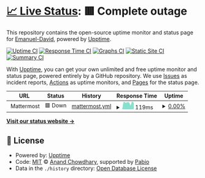 # [📈 Live Status](https://status.sliceofchat.com): <!--live status--> **🟥 Complete outage**

This repository contains the open-source uptime monitor and status page for [Emanuel-David](https://status.sliceofchat.com), powered by [Upptime](https://github.com/upptime/upptime).

[![Uptime CI](https://github.com/DaveArchetype/sliceofchatstatus/workflows/Uptime%20CI/badge.svg)](https://github.com/DaveArchetype/sliceofchatstatus/actions?query=workflow%3A%22Uptime+CI%22)
[![Response Time CI](https://github.com/DaveArchetype/sliceofchatstatus/workflows/Response%20Time%20CI/badge.svg)](https://github.com/DaveArchetype/sliceofchatstatus/actions?query=workflow%3A%22Response+Time+CI%22)
[![Graphs CI](https://github.com/DaveArchetype/sliceofchatstatus/workflows/Graphs%20CI/badge.svg)](https://github.com/DaveArchetype/sliceofchatstatus/actions?query=workflow%3A%22Graphs+CI%22)
[![Static Site CI](https://github.com/DaveArchetype/sliceofchatstatus/workflows/Static%20Site%20CI/badge.svg)](https://github.com/DaveArchetype/sliceofchatstatus/actions?query=workflow%3A%22Static+Site+CI%22)
[![Summary CI](https://github.com/DaveArchetype/sliceofchatstatus/workflows/Summary%20CI/badge.svg)](https://github.com/DaveArchetype/sliceofchatstatus/actions?query=workflow%3A%22Summary+CI%22)

With [Upptime](https://upptime.js.org), you can get your own unlimited and free uptime monitor and status page, powered entirely by a GitHub repository. We use [Issues](https://github.com/DaveArchetype/sliceofchatstatus/issues) as incident reports, [Actions](https://github.com/DaveArchetype/sliceofchatstatus/actions) as uptime monitors, and [Pages](https://status.sliceofchat.com) for the status page.

<!--start: status pages-->
<!-- This summary is generated by Upptime (https://github.com/upptime/upptime) -->
<!-- Do not edit this manually, your changes will be overwritten -->
<!-- prettier-ignore -->
| URL | Status | History | Response Time | Uptime |
| --- | ------ | ------- | ------------- | ------ |
| <img alt="" src="https://icons.duckduckgo.com/ip3/null.ico" height="13"> Mattermost | 🟥 Down | [mattermost.yml](https://github.com/DaveArchetype/sliceofchatstatus/commits/HEAD/history/mattermost.yml) | <details><summary><img alt="Response time graph" src="./graphs/mattermost/response-time-week.png" height="20"> 119ms</summary><br><a href="https://status.sliceofchat.com/history/mattermost"><img alt="Response time 340" src="https://img.shields.io/endpoint?url=https%3A%2F%2Fraw.githubusercontent.com%2FDaveArchetype%2Fsliceofchatstatus%2FHEAD%2Fapi%2Fmattermost%2Fresponse-time.json"></a><br><a href="https://status.sliceofchat.com/history/mattermost"><img alt="24-hour response time 113" src="https://img.shields.io/endpoint?url=https%3A%2F%2Fraw.githubusercontent.com%2FDaveArchetype%2Fsliceofchatstatus%2FHEAD%2Fapi%2Fmattermost%2Fresponse-time-day.json"></a><br><a href="https://status.sliceofchat.com/history/mattermost"><img alt="7-day response time 119" src="https://img.shields.io/endpoint?url=https%3A%2F%2Fraw.githubusercontent.com%2FDaveArchetype%2Fsliceofchatstatus%2FHEAD%2Fapi%2Fmattermost%2Fresponse-time-week.json"></a><br><a href="https://status.sliceofchat.com/history/mattermost"><img alt="30-day response time 133" src="https://img.shields.io/endpoint?url=https%3A%2F%2Fraw.githubusercontent.com%2FDaveArchetype%2Fsliceofchatstatus%2FHEAD%2Fapi%2Fmattermost%2Fresponse-time-month.json"></a><br><a href="https://status.sliceofchat.com/history/mattermost"><img alt="1-year response time 340" src="https://img.shields.io/endpoint?url=https%3A%2F%2Fraw.githubusercontent.com%2FDaveArchetype%2Fsliceofchatstatus%2FHEAD%2Fapi%2Fmattermost%2Fresponse-time-year.json"></a></details> | <details><summary><a href="https://status.sliceofchat.com/history/mattermost">0.00%</a></summary><a href="https://status.sliceofchat.com/history/mattermost"><img alt="All-time uptime 7.77%" src="https://img.shields.io/endpoint?url=https%3A%2F%2Fraw.githubusercontent.com%2FDaveArchetype%2Fsliceofchatstatus%2FHEAD%2Fapi%2Fmattermost%2Fuptime.json"></a><br><a href="https://status.sliceofchat.com/history/mattermost"><img alt="24-hour uptime 0.00%" src="https://img.shields.io/endpoint?url=https%3A%2F%2Fraw.githubusercontent.com%2FDaveArchetype%2Fsliceofchatstatus%2FHEAD%2Fapi%2Fmattermost%2Fuptime-day.json"></a><br><a href="https://status.sliceofchat.com/history/mattermost"><img alt="7-day uptime 0.00%" src="https://img.shields.io/endpoint?url=https%3A%2F%2Fraw.githubusercontent.com%2FDaveArchetype%2Fsliceofchatstatus%2FHEAD%2Fapi%2Fmattermost%2Fuptime-week.json"></a><br><a href="https://status.sliceofchat.com/history/mattermost"><img alt="30-day uptime 0.00%" src="https://img.shields.io/endpoint?url=https%3A%2F%2Fraw.githubusercontent.com%2FDaveArchetype%2Fsliceofchatstatus%2FHEAD%2Fapi%2Fmattermost%2Fuptime-month.json"></a><br><a href="https://status.sliceofchat.com/history/mattermost"><img alt="1-year uptime 7.77%" src="https://img.shields.io/endpoint?url=https%3A%2F%2Fraw.githubusercontent.com%2FDaveArchetype%2Fsliceofchatstatus%2FHEAD%2Fapi%2Fmattermost%2Fuptime-year.json"></a></details>

<!--end: status pages-->

[**Visit our status website →**](https://status.sliceofchat.com)

## 📄 License

- Powered by: [Upptime](https://github.com/upptime/upptime)
- Code: [MIT](./LICENSE) © [Anand Chowdhary](https://anandchowdhary.com), supported by [Pabio](https://pabio.com)
- Data in the `./history` directory: [Open Database License](https://opendatacommons.org/licenses/odbl/1-0/)
